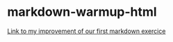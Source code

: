 # markdown-warmup-html
[Link to my improvement of our first markdown exercice]( https://valerianjaeken.github.io/markdown-warmup-html/)

